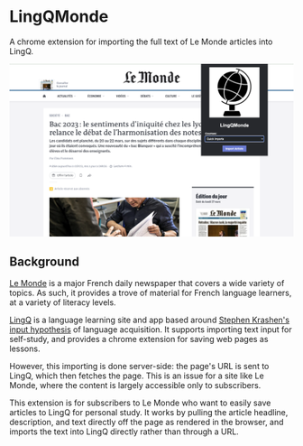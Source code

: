 # LingQMonde

A chrome extension for importing the full text of Le Monde articles into LingQ.

![screenshot](./screenshot.png)

## Background

[Le Monde](lemonde.fr) is a major French daily newspaper that covers a wide variety of topics. As such, it provides a trove of material for French language learners, at a variety of literacy levels.

[LingQ](lingq.com) is a language learning site and app based around [Stephen Krashen's input hypothesis](https://en.wikipedia.org/wiki/Input_hypothesis) of language acquisition. It supports importing text input for self-study, and provides a chrome extension for saving web pages as lessons.

However, this importing is done server-side: the page's URL is sent to LingQ, which then fetches the page. This is an issue for a site like Le Monde, where the content is largely accessible only to subscribers.

This extension is for subscribers to Le Monde who want to easily save articles to LingQ for personal study. It works by pulling the article headline, description, and text directly off the page as rendered in the browser, and imports the text into LingQ directly rather than through a URL. 



